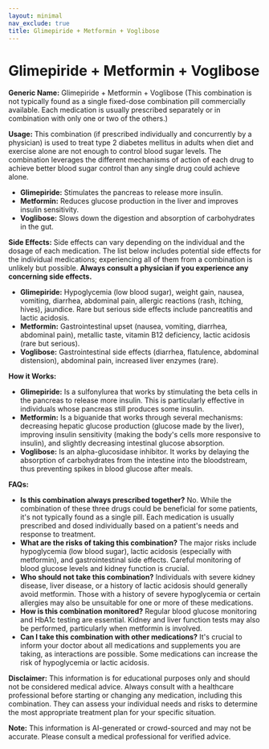 ```yaml
---
layout: minimal
nav_exclude: true
title: Glimepiride + Metformin + Voglibose
---
```


# Glimepiride + Metformin + Voglibose

**Generic Name:** Glimepiride + Metformin + Voglibose (This combination is not typically found as a single fixed-dose combination pill commercially available.  Each medication is usually prescribed separately or in combination with only one or two of the others.)


**Usage:**  This combination (if prescribed individually and concurrently by a physician) is used to treat type 2 diabetes mellitus in adults when diet and exercise alone are not enough to control blood sugar levels.  The combination leverages the different mechanisms of action of each drug to achieve better blood sugar control than any single drug could achieve alone.

* **Glimepiride:** Stimulates the pancreas to release more insulin.
* **Metformin:** Reduces glucose production in the liver and improves insulin sensitivity.
* **Voglibose:** Slows down the digestion and absorption of carbohydrates in the gut.


**Side Effects:** Side effects can vary depending on the individual and the dosage of each medication.  The list below includes potential side effects for the individual medications; experiencing all of them from a combination is unlikely but possible.  **Always consult a physician if you experience any concerning side effects.**

* **Glimepiride:** Hypoglycemia (low blood sugar), weight gain, nausea, vomiting, diarrhea, abdominal pain, allergic reactions (rash, itching, hives), jaundice.  Rare but serious side effects include pancreatitis and lactic acidosis.
* **Metformin:** Gastrointestinal upset (nausea, vomiting, diarrhea, abdominal pain), metallic taste, vitamin B12 deficiency, lactic acidosis (rare but serious).
* **Voglibose:** Gastrointestinal side effects (diarrhea, flatulence, abdominal distension), abdominal pain, increased liver enzymes (rare).


**How it Works:**

* **Glimepiride:**  Is a sulfonylurea that works by stimulating the beta cells in the pancreas to release more insulin.  This is particularly effective in individuals whose pancreas still produces some insulin.
* **Metformin:** Is a biguanide that works through several mechanisms: decreasing hepatic glucose production (glucose made by the liver), improving insulin sensitivity (making the body's cells more responsive to insulin), and slightly decreasing intestinal glucose absorption.
* **Voglibose:** Is an alpha-glucosidase inhibitor. It works by delaying the absorption of carbohydrates from the intestine into the bloodstream, thus preventing spikes in blood glucose after meals.


**FAQs:**

* **Is this combination always prescribed together?** No. While the combination of these three drugs could be beneficial for some patients, it's not typically found as a single pill. Each medication is usually prescribed and dosed individually based on a patient's needs and response to treatment.
* **What are the risks of taking this combination?** The major risks include hypoglycemia (low blood sugar), lactic acidosis (especially with metformin), and gastrointestinal side effects.  Careful monitoring of blood glucose levels and kidney function is crucial.
* **Who should not take this combination?** Individuals with severe kidney disease, liver disease, or a history of lactic acidosis should generally avoid metformin. Those with a history of severe hypoglycemia or certain allergies may also be unsuitable for one or more of these medications.
* **How is this combination monitored?** Regular blood glucose monitoring and HbA1c testing are essential.  Kidney and liver function tests may also be performed, particularly when metformin is involved.
* **Can I take this combination with other medications?**  It's crucial to inform your doctor about all medications and supplements you are taking, as interactions are possible.  Some medications can increase the risk of hypoglycemia or lactic acidosis.


**Disclaimer:** This information is for educational purposes only and should not be considered medical advice.  Always consult with a healthcare professional before starting or changing any medication, including this combination.  They can assess your individual needs and risks to determine the most appropriate treatment plan for your specific situation.


**Note:** This information is AI-generated or crowd-sourced and may not be accurate. Please consult a medical professional for verified advice.